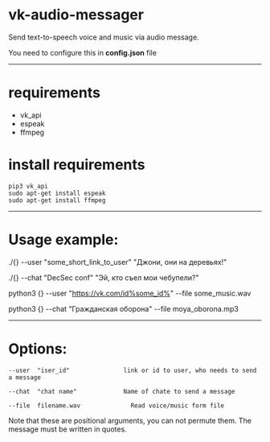 # vk-audio-messager
Send text-to-speech voice and music via audio message.

You need to configure this in **config.json** file
***
requirements
=====================

* vk_api
* espeak
* ffmpeg

install requirements
=====================
```
pip3 vk_api
sudo apt-get install espeak
sudo apt-get install ffmpeg
```
***
Usage example:
=====================

./{} --user "some_short_link_to_user" "Джони, они на деревьях!"

./{} --chat "DecSec conf" "Эй, кто съел мои чебупели?"

python3 {} --user "https://vk.com/id%some_id%" --file some_music.wav

python3 {} --chat "Гражданская оборона" --file moya_oborona.mp3

***
Options:
=====================
```
--user  "iser_id"	           	link or id to user, who needs to send a message

--chat  "chat name"	         	Name of chate to send a message

--file	filename.wav              Read voice/music form file
```
Note that these are positional arguments, you can not permute them. 
The message must be written in quotes.
